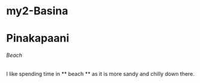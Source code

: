# my2-Basina
# Pinakapaani
###### Beach
I like spending time in ** beach ** as it is more sandy and chilly down there.